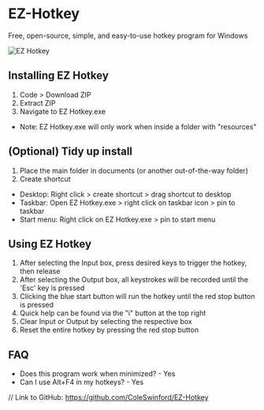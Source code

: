 # EZ-Hotkey
Free, open-source, simple, and easy-to-use hotkey program for Windows

![EZ Hotkey](https://user-images.githubusercontent.com/19520329/148511241-c271f390-5879-40f8-bc91-2b56b964da29.png)

## Installing EZ Hotkey
1) Code > Download ZIP
2) Extract ZIP
3) Navigate to EZ Hotkey.exe
- Note: EZ Hotkey.exe will only work when inside a folder with "resources"

## (Optional) Tidy up install
1) Place the main folder in documents (or another out-of-the-way folder)
2) Create shortcut
* Desktop: Right click > create shortcut > drag shortcut to desktop
* Taskbar: Open EZ Hotkey.exe > right click on taskbar icon > pin to taskbar
* Start menu: Right click on EZ Hotkey.exe > pin to start menu

## Using EZ Hotkey
1) After selecting the Input box, press desired keys to trigger the hotkey, then release
2) After selecting the Output box, all keystrokes will be recorded until the 'Esc' key is pressed
3) Clicking the blue start button will run the hotkey until the red stop button is pressed
4) Quick help can be found via the "i" button at the top right
5) Clear Input or Output by selecting the respective box
6) Reset the entire hotkey by pressing the red stop button

## FAQ
* Does this program work when minimized? - Yes
* Can I use Alt+F4 in my hotkeys? - Yes


// Link to GitHub: https://github.com/ColeSwinford/EZ-Hotkey
